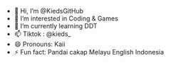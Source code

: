 - 👋 Hi, I’m @KiedsGitHub
- 👀 I’m interested in Coding & Games
- 🌱 I’m currently learning DDT
- 📫 Tiktok : @kieds_
- 😄 Pronouns: Kaii
- ⚡ Fun fact: Pandai cakap Melayu English Indonesia

<!---
KiedsGitHub/KiedsGitHub is a ✨ special ✨ repository because its `README.md` (this file) appears on your GitHub profile.
You can click the Preview link to take a look at your changes.
--->
